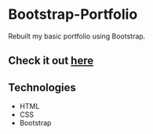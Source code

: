 # Bootstrap-Portfolio

Rebuilt my basic portfolio using Bootstrap.

## Check it out [here](https://rosebourn.github.io/Bootstrap-Portfolio/)

## Technologies

- HTML
- CSS
- Bootstrap